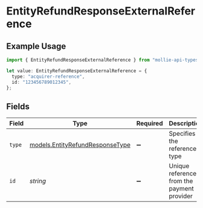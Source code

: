 # EntityRefundResponseExternalReference

## Example Usage

```typescript
import { EntityRefundResponseExternalReference } from "mollie-api-typescript/models";

let value: EntityRefundResponseExternalReference = {
  type: "acquirer-reference",
  id: "123456789012345",
};
```

## Fields

| Field                                                                    | Type                                                                     | Required                                                                 | Description                                                              | Example                                                                  |
| ------------------------------------------------------------------------ | ------------------------------------------------------------------------ | ------------------------------------------------------------------------ | ------------------------------------------------------------------------ | ------------------------------------------------------------------------ |
| `type`                                                                   | [models.EntityRefundResponseType](../models/entityrefundresponsetype.md) | :heavy_minus_sign:                                                       | Specifies the reference type                                             | acquirer-reference                                                       |
| `id`                                                                     | *string*                                                                 | :heavy_minus_sign:                                                       | Unique reference from the payment provider                               | 123456789012345                                                          |